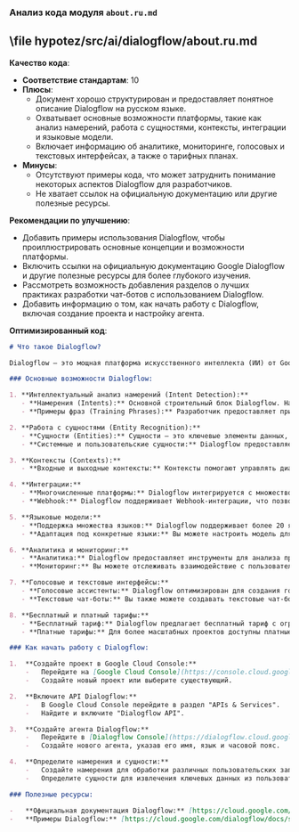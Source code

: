 ### **Анализ кода модуля `about.ru.md`**

## \file hypotez/src/ai/dialogflow/about.ru.md

**Качество кода**:
- **Соответствие стандартам**: 10
- **Плюсы**:
    - Документ хорошо структурирован и предоставляет понятное описание Dialogflow на русском языке.
    - Охватывает основные возможности платформы, такие как анализ намерений, работа с сущностями, контексты, интеграции и языковые модели.
    - Включает информацию об аналитике, мониторинге, голосовых и текстовых интерфейсах, а также о тарифных планах.
- **Минусы**:
    - Отсутствуют примеры кода, что может затруднить понимание некоторых аспектов Dialogflow для разработчиков.
    - Не хватает ссылок на официальную документацию или другие полезные ресурсы.

**Рекомендации по улучшению**:
- Добавить примеры использования Dialogflow, чтобы проиллюстрировать основные концепции и возможности платформы.
- Включить ссылки на официальную документацию Google Dialogflow и другие полезные ресурсы для более глубокого изучения.
- Рассмотреть возможность добавления разделов о лучших практиках разработки чат-ботов с использованием Dialogflow.
- Добавить информацию о том, как начать работу с Dialogflow, включая создание проекта и настройку агента.

**Оптимизированный код**:
```markdown
# Что такое Dialogflow?

Dialogflow — это мощная платформа искусственного интеллекта (ИИ) от Google, разработанная для создания диалоговых интерфейсов, таких как чат-боты, голосовые ассистенты и другие интерактивные системы. Основная цель Dialogflow — помочь разработчикам создавать естественные и интуитивно понятные диалоги между пользователями и машинами.

### Основные возможности Dialogflow:

1. **Интеллектуальный анализ намерений (Intent Detection):**
   - **Намерения (Intents):** Основной строительный блок Dialogflow. Намерение представляет собой цель или задачу, которую пользователь хочет выполнить. Например, намерение "Заказать пиццу" может быть связано с пользовательским запросом о заказе пиццы.
   - **Примеры фраз (Training Phrases):** Разработчик предоставляет примеры фраз, которые пользователи могут использовать для выражения намерения. Dialogflow обучается на этих фразах, чтобы лучше понимать и распознавать намерения пользователей.

2. **Работа с сущностями (Entity Recognition):**
   - **Сущности (Entities):** Сущности — это ключевые элементы данных, которые извлекаются из пользовательских фраз. Например, в запросе "Закажи пиццу с грибами" сущность "грибы" может быть извлечена как тип начинки.
   - **Системные и пользовательские сущности:** Dialogflow предоставляет множество системных сущностей (например, даты, время, числа), а также позволяет создавать пользовательские сущности для более точного извлечения данных.

3. **Контексты (Contexts):**
   - **Входные и выходные контексты:** Контексты помогают управлять диалогом, сохраняя информацию о текущем состоянии разговора. Например, если пользователь уже выбрал пиццу, контекст может помочь боту помнить это при следующем запросе.

4. **Интеграции:**
   - **Многочисленные платформы:** Dialogflow интегрируется с множеством платформ, таких как Google Assistant, Facebook Messenger, Slack, Telegram, Twilio, и другими. Это позволяет легко развертывать ваши чат-боты на различных каналах общения.
   - **Webhook:** Dialogflow поддерживает Webhook-интеграции, что позволяет вам вызывать внешние сервисы и API для обработки сложных запросов и получения динамических данных.

5. **Языковые модели:**
   - **Поддержка множества языков:** Dialogflow поддерживает более 20 языков, что делает его универсальным инструментом для глобальных проектов.
   - **Адаптация под конкретные языки:** Вы можете настроить модель для лучшего понимания специфических языковых особенностей и сленга.

6. **Аналитика и мониторинг:**
   - **Аналитика:** Dialogflow предоставляет инструменты для анализа производительности вашего чат-бота, включая отслеживание намерений, сущностей и контекстов.
   - **Мониторинг:** Вы можете отслеживать взаимодействие с пользователями в реальном времени и получать отчеты о работе вашего бота.

7. **Голосовые и текстовые интерфейсы:**
   - **Голосовые ассистенты:** Dialogflow оптимизирован для создания голосовых ассистентов, которые могут взаимодействовать с пользователями через голосовые команды.
   - **Текстовые чат-боты:** Вы также можете создавать текстовые чат-боты для взаимодействия с пользователями через текстовые сообщения.

8. **Бесплатный и платный тарифы:**
   - **Бесплатный тариф:** Dialogflow предлагает бесплатный тариф с ограниченными возможностями, что идеально подходит для небольших проектов и тестирования.
   - **Платные тарифы:** Для более масштабных проектов доступны платные тарифы с расширенными возможностями и поддержкой.

### Как начать работу с Dialogflow:

1.  **Создайте проект в Google Cloud Console:**
    -   Перейдите на [Google Cloud Console](https://console.cloud.google.com/).
    -   Создайте новый проект или выберите существующий.

2.  **Включите API Dialogflow:**
    -   В Google Cloud Console перейдите в раздел "APIs & Services".
    -   Найдите и включите "Dialogflow API".

3.  **Создайте агента Dialogflow:**
    -   Перейдите в [Dialogflow Console](https://dialogflow.cloud.google.com/).
    -   Создайте нового агента, указав его имя, язык и часовой пояс.

4.  **Определите намерения и сущности:**
    -   Создайте намерения для обработки различных пользовательских запросов.
    -   Определите сущности для извлечения ключевых данных из пользовательских фраз.

### Полезные ресурсы:

-   **Официальная документация Dialogflow:** [https://cloud.google.com/dialogflow/docs](https://cloud.google.com/dialogflow/docs)
-   **Примеры Dialogflow:** [https://cloud.google.com/dialogflow/docs/samples](https://cloud.google.com/dialogflow/docs/samples)